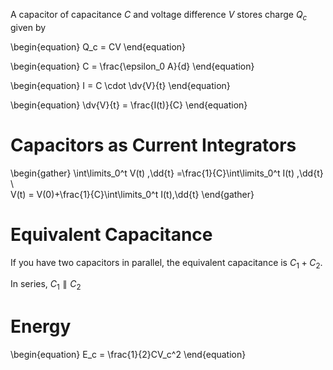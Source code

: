 A capacitor of capacitance $C$ and voltage difference $V$ stores charge $Q_c$ given by

\begin{equation}
Q_c = CV
\end{equation}

\begin{equation}
C = \frac{\epsilon_0 A}{d}
\end{equation}

\begin{equation}
I = C \cdot \dv{V}{t}
\end{equation}

\begin{equation}
\dv{V}{t} = \frac{I(t)}{C}
\end{equation}

# Capacitors as Current Integrators

\begin{gather}
\int\limits_0^t V(t) \,\dd{t} =\frac{1}{C}\int\limits_0^t I(t) \,\dd{t} \\\
V(t) = V(0)+\frac{1}{C}\int\limits_0^t I(t)\,\dd{t}
\end{gather}

# Equivalent Capacitance

If you have two capacitors in parallel, the equivalent capacitance is $C_1+C_2$.

In series, $C_1 \parallel C_2$

# Energy

\begin{equation}
E_c = \frac{1}{2}CV_c^2
\end{equation}
